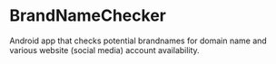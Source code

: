 # BrandNameChecker
Android app that checks potential brandnames for domain name and various website (social media) account availability.

